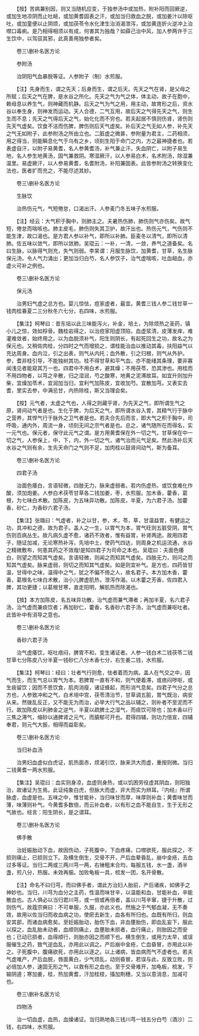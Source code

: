 <!-- { "loadSidebar": true } -->
　　【按】苦病兼别因，则又当随机应变，于独参汤中或加热，附补阳而回厥逆，或加生地凉阴而止吐衄，或加黄耆固表之汗，或加当归救血之脱，或加姜汁以除呕吐，或加童便以止阴烦，或加茯苓令水化津生治消渴泄泻，或加黄连折火逆冲上治噤口毒痢。是乃相得相须以有成，何害其为独哉？如薛己治中风，加人参两许于三生饮中，以驾驭其邪，此真善用独参者矣。

　　卷三\删补名医方论

　　参附汤

　　治阴阳气血暴脱等证。人参附子（制）水煎服。

　　【注】先身而生，谓之先天；后身而生，谓之后天。先天之气在肾，是父母之所赋；后天之气在脾，是水谷之所化。先天之气为气之体，体主动，故子在胞中，赖母息以养生气，则神藏而机静。后天之气为气之用，用主动，故育形之后，资水谷以奉生身，则神发而运动。天人合德，二气互用，故后天之气得先天之气，则生生而不息；先天之气得后天之气，始化化而不穷也。若夫起居不慎则伤肾，肾伤则先天气虚矣。饮食不洁而伤脾，脾伤则后天气虚矣。补后天之气无如人参，补先天之气无如附子，此参附汤之所由立也。二脏虚之微甚，参附量为君主，二药相须，用之得当，则能瞬息化气于乌有之乡，顷刻生阳于命门之内，方之最神捷者也。若表虚自汗，以附子易黄耆，名人参黄耆汤，补气兼止汗。失血阴亡，以附子易生地，名人参生地黄汤，固气兼救阴。寒湿厥汗，以人参易白术，名术附汤，除湿兼温里。易虚厥汗，以人参易黄耆，名耆附汤，补阳兼固表。此皆参附汤之转换变化法也，医者扩而充之，不能尽述其妙。

　　卷三\删补名医方论

　　生脉饮

　　治热伤元气，气短倦怠，口渴出汗。人参麦门冬五味子水煎服。

　　【注】经云：大气积于胸中，则肺主之。夫暑热伤肺，肺伤则气亦伤矣。故气短，倦怠而喘咳也。肺主皮毛，肺伤则失其卫护，故汗出也。热伤元气，气伤则不能生津，故口渴也。是方君人参以补气，即所以补肺。臣麦冬以清气，即所以清肺。佐五味以敛气，即所以敛肺。吴琨云：一补，一清，一敛，养气之道备矣。名曰生脉，以脉得气则充，失气则弱。李杲谓：月服生脉饮，加黄耆，甘草，名生脉保元汤，令人气力涌出；更加当归白芍，名人参饮子，治气虚喘咳，吐血衄血，亦虚火可补之例也。

　　卷三\删补名医方论

　　保元汤

　　治男妇气虚之总方也。婴儿惊怯，痘家虚者，最宜。黄耆三钱人参二钱甘草一钱肉桂春夏二三分秋冬六七分，右四味，水煎服。

　　【集注】柯琴曰：昔东垣以此三味能泻火，补金，培土，为除烦热之圣药，镇小儿之惊，效如桴骨。魏桂岩得之，以治痘家阳虚顶陷，血虚浆清，皮薄发痒，难灌难敛者，始终用之。以为血脱须补气，阳生则阴长，有起死回生之功，故名之为保元也。又稍佐肉桂，分四时之气而增损之，谓桂能治血以推动其毒，扶阳益气以充达周身。血内泣，引之出表，则气从内托；血外散，引之归根，则气从外护。参，耆非桂引导，不能独树其功。桂不得甘草和平气血，亦不能绪其条理，要非寡闻浅见者能窥其万一也。四君中不用白术，避其燥；不用茯苓，恐其渗也。用桂而不用四物者，以芎之辛散，归之湿润，芍之酸寒，地黄之泥滞故耳。如宜升则加升柴，宜燥加苓术，宜润加当归，宜利气加陈皮，宜收加芍。宜散加芎。又表实去耆，里实去参，中满忌甘，内热除桂，斯又当理会矣。

　　【按】元气者，太虚之气也，人得之则藏乎肾，为先天之气，即所谓生气之原，肾间动气者是也。生化于脾，为后天之气，即所谓水谷入胃，其精气行于脉中之营养，其悍气行于脉外之卫气者是也。若夫合先后而言，即大气之积于胸中，司呼吸，通内外，周流一身，顷刻无间之宗气者是也。总之，诸气随所在而得名，实一元气也。保元者，保守此元气之谓。是方用黄耆保在外一切之气，甘草保在中一切之气，人参保上，中，下，内，外一切之气，诸气治而元气足矣。然此汤补后天水谷之气则有余，生先天命门之气则不足，加肉桂以鼓肾间动气，斯为备耳。

　　卷三\删补名医方论

　　四君子汤

　　治面色痿白，言语轻微，四肢无力，脉来虚弱者。若内伤虚热，或饮食难化作酸，须加炮姜。人参白术茯苓甘草各二钱加姜，枣，水煎服。加木香，藿香，葛根，为七味白术散。加陈皮，为五味异功散。加陈皮，半夏，为六君子汤。加藿香，砂仁，为香砂六君子汤。

　　【集注】张璐曰：气虚者，补之以甘，参，术，苓，草，甘温益胃，有健运之功，具冲和之德，故为君子。盖人之一生，以胃气为本，胃气旺则五脏受阴，胃气伤则百病丛生。故凡病久虚不愈，诸药不效者，惟有益胃，补肾两途。故用四君子，随证加减，无论寒热补泻，先培中土，使药气四达，则周身之机运流通，水谷之精微敷布，何患其药之不效哉!是知四君子为司命之本也。吴琨曰：夫面色痿白，则望之而知其气虚矣。言语轻微，则闻之而知其气虚矣。四肢无力，则问之而知其气虚矣。脉来虚弱，则切之而知其气虚矣。如是则宜补气。是方也，四药皆甘温，甘得中之味，温得中之气，犹之不偏不倚之人，故名君子。本方加木香，藿香，葛根名七味白术散，治小儿脾虚肌热，泄泻作渴。以木藿之芳香，佐四君入脾，其功更捷；以葛根甘寒，直走阳明，解肌热而除渴也。

　　【按】本方加陈皮，名五味异功散，治气虚而兼气滞者；再加半夏，名六君子汤，治气虚而兼痰饮者；再加砂仁，藿香，名香砂六君子汤，治气虚而兼呕吐者。此皆补中有消导之意也。

　　卷三\删补名医方论

　　香砂六君子汤

　　治气虚痿饮，呕吐痞闷，脾胃不和，变生诸证者。人参一钱白术二钱茯苓二钱甘草七分陈皮八分半夏一钱砂仁八分木香七分，右生姜二钱，水煎服。

　　【集注】柯琴曰：经曰：壮者气行则愈，怯者着而为病。盖人在气交之中，因气而生，而生气总以胃气为本。若脾胃一直有不和，则气便着滞，或痞闷哕呕，或生痰留饮；因而不思饮食，肌肉消瘦，诸证蜂起，而形消气息矣。四君子气分之总方也，人参致冲和之气，白术培中宫，茯苓清治节，甘草调五脏，胃气既治，病安从来。然拨乱反正，又不能无为而治，必举大行气之品以辅之，则补者不至泥而不行。故加陈皮以利肺金之逆气，半夏以疏脾土之湿气，而痰饮可除也；加木香以行三焦之滞气，缩砂以通脾肾之元气，而膹郁可开也。君得四辅，则功力倍宣，四辅奉君，则元气大振，相得而益彰矣。

　　卷三\删补名医方论

　　当归补血汤

　　治男妇血虚似白虎证，肌热面赤，烦渴引饮，脉来洪大而虚，重按则微。当归二钱黄耆一两水煎服。

　　【集注】吴琨曰：血实则身凉，血虚则身热，或以饥困劳役虚其阴血，则阳独治，故诸证为生焉。此证纯象白虎，但脉大而虚，非大而实为辨耳。『内经』所谓脉虚，血虚是也。五味之中，惟甘能补，当归味甘而厚，味厚则补血；黄耆味甘而薄，味薄则补气。今黄耆多数倍，而云补血者，以有形之血不能自生，生于无形之气故也。经言：阳生阴长，是之谓耳。

　　卷三\删补名医方论

　　佛手散

　　治妊娠胎动下血，故因伤动，子死腹中，下血疼痛，口噤欲死，服此探之，不损则痛止，已损则立下。及横生倒生，交骨不开，产后血晕昏乱，崩中金疮，去血过多等证。当归二两或三两川芎一两，右锉粗末合均，每服五钱，水一盏，酒半盏，煎八分，热服。未效再服。加败龟板一具，梳发一团，名开骨散。

　　【注】命名不曰归芎，而曰佛手者，谓此方治妇人胎前，产后诸疾，如佛手之神妙也。当归，川芎为血分之主药，性温而味甘辛，以温能和血，甘能补血，辛能散血也。古人俱必以当归君川芎，或一倍或再倍者，盖以川芎辛窜，捷于升散，过则伤气，故蔻宗奭曰：不可单服，久服，亦此义也。然施之于气郁血凝，无不奏效，故用以佐当归而收血病之功，使瘀去新生，血各有所归也。血既有所归，则血安其部，而诸血病愈矣。至妊娠胎动，胎伤下血，非血壅胎伤，即血乱妄下，服此以探之，血乱胎未动者，血顺则痛止，血壅胎未损者，血行痛止，则胎因之而安也；已动已损者，血得顺行，则胎亦因之而顺下也。横生倒生，或用力太早，或误服催生之药，致气逆血乱，亦用此以调之。产后崩中金疮，亡血昏冒，亦用此以补之。子死腹中，腹痛欲死，亦用此以逐之。以上诸病，皆血病而气不虚者也。若夫气虚难产，产后血脱，唇面黄白，少气烦乱，动则昏冒，若误与此，反致立败，则必倍加人参，速固无形之气，以救有形之血也。至于交骨难开，加龟板，梳发，下输阴道；寒加姜，桂，热加黄耆，汗加桂枝，搐加荆穗，又当以意消息，加减可也。

　　卷三\删补名医方论

　　四物汤

　　治一切血虚，血热，血燥诸证。当归熟地各三钱川芎一钱五分白芍（酒沙）二钱，右四味，水煎服。

